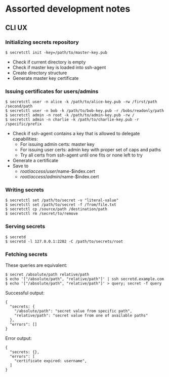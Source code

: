 # Assorted development notes

## CLI UX

### Initializing secrets repository

```console
$ secretctl init -key=/path/to/master-key.pub
```

- Check if current directory is empty
- Check if master key is loaded into ssh-agent
- Create directory structure
- Generate master key certificate


### Issuing certificates for users/admins

```console
$ secretctl user -n alice -k /path/to/alice-key.pub -rw /first/path /second/path
$ secretctl user -n bob -k /path/to/bob-key.pub -r /bobs/readonly/path
$ secretctl admin -n root -k /path/to/admin-key.pub -rw /
$ secretctl admin -n charlie -k /path/to/charlie-key.pub -r /specific/prefix
```

- Check if ssh-agent contains a key that is allowed to delegate capabilities:
    - For issuing admin certs: master key
    - For issuing user certs: admin key with proper set of caps and paths
    - Try all certs from ssh-agent until one fits or none left to try
- Generate a certificate
- Save to
    - $root/access/user/$name-$index.cert
    - $root/access/admin/$name-$index.cert


### Writing secrets

```console
$ secretctl set /path/to/secret -v "literal-value"
$ secretctl set /path/to/secret -f /from/file.txt
$ secretctl cp /source/path /destination/path
$ secretctl rm /secret/to/remove
```


### Serving secrets

```console
$ secretd
$ secretd -l 127.0.0.1:2202 -C /path/to/secrets/root
```


### Fetching secrets

These queries are equivalent:

```console
$ secret /absolute/path relative/path
$ echo '["/absolute/path", "relative/path"]' | ssh secretd.example.com
$ echo '["/absolute/path", "relative/path"]' > query; secret -f query
```

Successful output:

```
{
  "secrets: {
    "/absolute/path": "secret value from specific path",
    "relative/path": "secret value from one of available paths"
  },
  "errors": []
}
```

Error output:

```
{
  "secrets: {},
  "errors": [
    "certificate expired: username",
  ]
}
```
